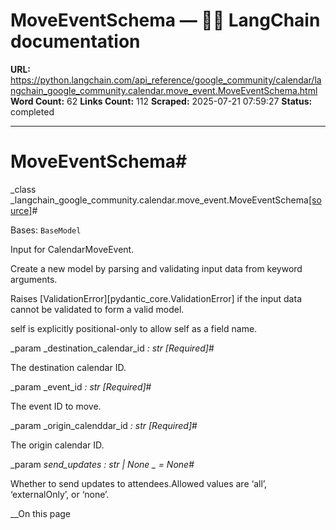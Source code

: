 # MoveEventSchema — 🦜🔗 LangChain  documentation

**URL:** https://python.langchain.com/api_reference/google_community/calendar/langchain_google_community.calendar.move_event.MoveEventSchema.html
**Word Count:** 62
**Links Count:** 112
**Scraped:** 2025-07-21 07:59:27
**Status:** completed

---

# MoveEventSchema\#

_class _langchain\_google\_community.calendar.move\_event.MoveEventSchema[\[source\]](https://python.langchain.com/api_reference/_modules/langchain_google_community/calendar/move_event.html#MoveEventSchema)\#     

Bases: `BaseModel`

Input for CalendarMoveEvent.

Create a new model by parsing and validating input data from keyword arguments.

Raises \[ValidationError\]\[pydantic\_core.ValidationError\] if the input data cannot be validated to form a valid model.

self is explicitly positional-only to allow self as a field name.

_param _destination\_calendar\_id _: str_ _\[Required\]_\#     

The destination calendar ID.

_param _event\_id _: str_ _\[Required\]_\#     

The event ID to move.

_param _origin\_calenddar\_id _: str_ _\[Required\]_\#     

The origin calendar ID.

_param _send\_updates _: str | None_ _ = None_\#     

Whether to send updates to attendees.Allowed values are ‘all’, ‘externalOnly’, or ‘none’.

__On this page